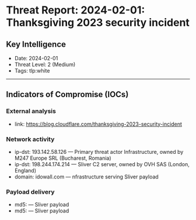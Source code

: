 # Threat Report: 2024-02-01: Thanksgiving 2023 security incident


## Key Intelligence
* Date: 2024-02-01
* Threat Level: 2 (Medium)
* Tags: tlp:white

---

## Indicators of Compromise (IOCs)
### External analysis
* link: https://blog.cloudflare.com/thanksgiving-2023-security-incident

### Network activity
* ip-dst: 193.142.58.126 — Primary threat actor
Infrastructure, owned by
M247 Europe SRL (Bucharest,
Romania)
* ip-dst: 198.244.174.214 — Sliver C2 server, owned by
OVH SAS (London, England)
* domain: idowall.com — nfrastructure serving Sliver
payload

### Payload delivery
* md5: <md5> — Sliver payload
* md5: <md5> — Sliver payload
